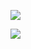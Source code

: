 
<img align="center" 
  src="https://github-readme-stats.vercel.app/api?username=MaryamMosstoufi&theme=tokyonight&show_icons=true&include_all_commits=true&hide=stars" 
/>
<!--
<img align="center" 
  src="https://github-readme-stats.vercel.app/api/wakatime?username=MaryamMosstoufi&theme=nightowl&show_icons=true&count_private=true&hide_title=true" 
/>
-->
<img align="center" 
  src="https://github-readme-stats.vercel.app/api/top-langs/?username=MaryamMosstoufi&langs_count=4&layout=compact&exclude_repo=Game-Of-Life,&theme=nightowl&show_icons=true&count_private=true&hide_title=true" 
/>
<!---
<span style="margin-right: 12px;"><img height="24" width="24" src="https://cdn.jsdelivr.net/npm/simple-icons@v3/icons/javascript.svg" alt="JavaScript"/></span>
<span style="margin-right: 12px;"><img height="24" width="24" src="https://cdn.jsdelivr.net/npm/simple-icons@v3/icons/react.svg" /></span>
<span style="margin-right: 12px;"><img height="24" width="24" src="https://cdn.jsdelivr.net/npm/simple-icons@v3/icons/python.svg" /></span>
<span style="margin-right: 12px;"><img height="24" width="24" src="https://cdn.jsdelivr.net/npm/simple-icons@v3/icons/html5.svg" /></span>
<span style="margin-right: 12px;"><img height="24" width="24" src="https://cdn.jsdelivr.net/npm/simple-icons@v3/icons/css3.svg" /></span>
<span style="margin-right: 12px;"><img height="24" width="24" src="https://cdn.jsdelivr.net/npm/simple-icons@v3/icons/sass.svg" /></span>
<span style="margin-right: 12px;"><img height="24" src="https://upload.wikimedia.org/wikipedia/commons/2/2d/Font_Awesome_5_brands_less.svg" /></span>
<span style="margin-right: 12px;"><img height="24" width="24" src="https://cdn.jsdelivr.net/npm/simple-icons@v3/icons/node-dot-js.svg" /></span>
<span style="margin-right: 12px;"><img height="24" width="24" src="https://cdn.jsdelivr.net/npm/simple-icons@v3/icons/cypress.svg" /></span>
<span style="margin-right: 12px;"><img height="24" width="24" src="https://cdn.jsdelivr.net/npm/simple-icons@v3/icons/jest.svg" /></span>
<span style="margin-right: 12px;"><img height="24" width="24" src="https://cdn.jsdelivr.net/npm/simple-icons@v3/icons/postgresql.svg" /></span>
<span style="margin-right: 12px;"><img height="24" width="24" src="https://cdn.jsdelivr.net/npm/simple-icons@v3/icons/sqlite.svg" /></span>
<span style="margin-right: 12px;"><img height="24" width="24" src="https://cdn.jsdelivr.net/npm/simple-icons@v3/icons/mysql.svg" /></span>
<span style="margin-right: 12px;"><img height="24" width="24" src="https://cdn.jsdelivr.net/npm/simple-icons@v3/icons/redux.svg" /></span>
<span style="margin-right: 12px;"><img height="24" width="24" src="https://cdn.jsdelivr.net/npm/simple-icons@v3/icons/vue-dot-js.svg" /></span>
<span style="margin-right: 12px;"><img height="24" width="24" src="https://cdn.jsdelivr.net/npm/simple-icons@v3/icons/git.svg" /></span>
<span style="margin-right: 12px;"><img height="24" width="24" src="https://cdn.jsdelivr.net/npm/simple-icons@v3/icons/jira.svg" /></span>
<span style="margin-right: 12px;"><img height="24" width="24" src="https://cdn.jsdelivr.net/npm/simple-icons@v3/icons/vercel.svg" /></span>
<span style="margin-right: 12px;"><img height="24" width="24" src="https://cdn.jsdelivr.net/npm/simple-icons@v3/icons/netlify.svg" /></span>
<span style="margin-right: 12px;"><img height="24" width="24" src="https://cdn.jsdelivr.net/npm/simple-icons@v3/icons/heroku.svg" /></span>
<span style="margin-right: 12px;"><img height="24" width="24" src="https://cdn.jsdelivr.net/npm/simple-icons@v3/icons/amazonaws.svg" /></span>
<span style="margin-right: 12px;"><img height="24" width="24" src="https://cdn.jsdelivr.net/npm/simple-icons@v3/icons/sketch.svg" /></span>
<span style="margin-right: 12px;"><img height="24" width="24" src="https://cdn.jsdelivr.net/npm/simple-icons@v3/icons/adobeillustrator.svg" /></span>
<span style="margin-right: 12px;"><img height="24" width="24" src="https://cdn.jsdelivr.net/npm/simple-icons@v3/icons/adobephotoshop.svg" /></span>
<span style="margin-right: 12px;"><img height="24" width="24" src="https://cdn.jsdelivr.net/npm/simple-icons@v3/icons/adobeindesign.svg" /></span>
<span style="margin-right: 12px;"><img height="24" width="24" src="https://cdn.jsdelivr.net/npm/simple-icons@v3/icons/invision.svg" /></span>
<span style="margin-right: 12px;"><img height="24" width="24" src="https://cdn.jsdelivr.net/npm/simple-icons@v3/icons/asana.svg" /></span>
<span style="margin-right: 12px;"><img height="24" width="24" src="https://cdn.jsdelivr.net/npm/simple-icons@v3/icons/figma.svg" /></span>
<span style="margin-right: 12px;"><img height="24" width="24" src="https://cdn.jsdelivr.net/npm/simple-icons@v3/icons/invision.svg" /></span>
<span style="margin-right: 12px;"><img height="24" width="24" src="https://cdn.jsdelivr.net/npm/simple-icons@v3/icons/postman.svg" /></span>
<span style="margin-right: 12px;"><img height="24" width="24" src="https://cdn.jsdelivr.net/npm/simple-icons@v3/icons/visualstudiocode.svg" /></span>
<span style="margin-right: 12px;"><img height="24" width="24" src="https://cdn.jsdelivr.net/npm/simple-icons@v3/icons/airtable.svg" /></span>
<span style="margin-right: 12px;"><img height="24" width="24" src="https://cdn.jsdelivr.net/npm/simple-icons@v3/icons/zapier.svg" /></span>
<span style="margin-right: 12px;"><img height="24" width="24" src="https://cdn.jsdelivr.net/npm/simple-icons@v3/icons/ted.svg" /></span>
<span style="margin-right: 12px;"><img height="24" width="24" src="https://cdn.jsdelivr.net/npm/simple-icons@v3/icons/codepen.svg" /></span>
<span style="margin-right: 12px;"><img height="24" width="24" src="https://cdn.jsdelivr.net/npm/simple-icons@v3/icons/gitlab.svg" /></span>
<span style="margin-right: 12px;"><img height="24" width="24" src="https://cdn.jsdelivr.net/npm/simple-icons@v3/icons/clickup.svg" /></span>
<span style="margin-right: 12px;"><img height="24" width="24" src="https://cdn.jsdelivr.net/npm/simple-icons@v3/icons/atlassian.svg" /></span>
<span style="margin-right: 12px;"><img height="24" width="24" src="https://cdn.jsdelivr.net/npm/simple-icons@v3/icons/uikit.svg" /></span>
<span style="margin-right: 12px;"><img height="24" width="24" src="https://cdn.jsdelivr.net/npm/simple-icons@v3/icons/antdesign.svg" /></span>
<span style="margin-right: 12px;"><img height="24" width="24" src="https://cdn.jsdelivr.net/npm/simple-icons@v3/icons/bootstrap.svg" /></span>
<span style="margin-right: 12px;"><img height="24" width="24" src="https://cdn.jsdelivr.net/npm/simple-icons@v3/icons/material-ui.svg" /></span>
--->

